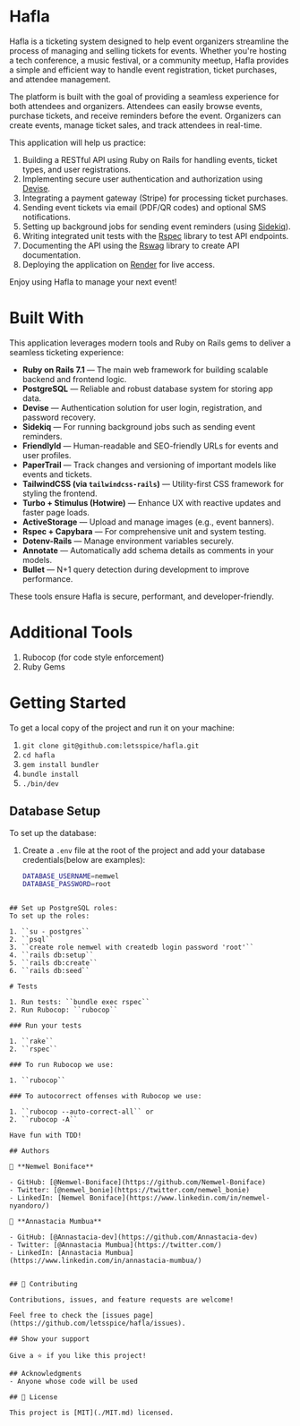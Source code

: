# Hafla

Hafla is a ticketing system designed to help event organizers streamline the process of managing and selling tickets for events. Whether you're hosting a tech conference, a music festival, or a community meetup, Hafla provides a simple and efficient way to handle event registration, ticket purchases, and attendee management.

The platform is built with the goal of providing a seamless experience for both attendees and organizers. Attendees can easily browse events, purchase tickets, and receive reminders before the event. Organizers can create events, manage ticket sales, and track attendees in real-time.

This application will help us practice:
1. Building a RESTful API using Ruby on Rails for handling events, ticket types, and user registrations.
2. Implementing secure user authentication and authorization using [Devise](https://github.com/heartcombo/devise).
3. Integrating a payment gateway (Stripe) for processing ticket purchases.
4. Sending event tickets via email (PDF/QR codes) and optional SMS notifications.
5. Setting up background jobs for sending event reminders (using [Sidekiq](https://sidekiq.org/)).
6. Writing integrated unit tests with the [Rspec](https://rspec.info/) library to test API endpoints.
7. Documenting the API using the [Rswag](https://github.com/rswag/rswag) library to create API documentation.
8. Deploying the application on [Render](https://render.com/) for live access.

Enjoy using Hafla to manage your next event!

# Built With

This application leverages modern tools and Ruby on Rails gems to deliver a seamless ticketing experience:

- **Ruby on Rails 7.1** — The main web framework for building scalable backend and frontend logic.
- **PostgreSQL** — Reliable and robust database system for storing app data.
- **Devise** — Authentication solution for user login, registration, and password recovery.
- **Sidekiq** — For running background jobs such as sending event reminders.
- **FriendlyId** — Human-readable and SEO-friendly URLs for events and user profiles.
- **PaperTrail** — Track changes and versioning of important models like events and tickets.
- **TailwindCSS (via `tailwindcss-rails`)** — Utility-first CSS framework for styling the frontend.
- **Turbo + Stimulus (Hotwire)** — Enhance UX with reactive updates and faster page loads.
- **ActiveStorage** — Upload and manage images (e.g., event banners).
- **Rspec + Capybara** — For comprehensive unit and system testing.
- **Dotenv-Rails** — Manage environment variables securely.
- **Annotate** — Automatically add schema details as comments in your models.
- **Bullet** — N+1 query detection during development to improve performance.

These tools ensure Hafla is secure, performant, and developer-friendly.


# Additional Tools
1. Rubocop (for code style enforcement)
2. Ruby Gems

# Getting Started
To get a local copy of the project and run it on your machine:

1. ``git clone git@github.com:letsspice/hafla.git``
2. ``cd hafla``
3. ``gem install bundler``
4. ``bundle install``
5. ``./bin/dev``

## Database Setup
To set up the database:

1. Create a `.env` file at the root of the project and add your database credentials(below are examples):
   ```bash
   DATABASE_USERNAME=nemwel
   DATABASE_PASSWORD=root
  ```

## Set up PostgreSQL roles:
To set up the roles:

1. ``su - postgres``
2. ``psql``
3. ``create role nemwel with createdb login password 'root'``
4. ``rails db:setup``
5. ``rails db:create``
6. ``rails db:seed``

# Tests

1. Run tests: ``bundle exec rspec``
2. Run Rubocop: ``rubocop``

### Run your tests

1. ``rake`` 
2. ``rspec``

### To run Rubocop we use:

1. ``rubocop``

### To autocorrect offenses with Rubocop we use:

1. ``rubocop --auto-correct-all`` or
2. ``rubocop -A``

Have fun with TDD!

## Authors

👤 **Nemwel Boniface**

- GitHub: [@Nemwel-Boniface](https://github.com/Nemwel-Boniface)
- Twitter: [@nemwel_bonie](https://twitter.com/nemwel_bonie)
- LinkedIn: [Nemwel Boniface](https://www.linkedin.com/in/nemwel-nyandoro/)

👤 **Annastacia Mumbua**

- GitHub: [@Annastacia-dev](https://github.com/Annastacia-dev)
- Twitter: [@Annastacia Mumbua](https://twitter.com/)
- LinkedIn: [Annastacia Mumbua](https://www.linkedin.com/in/annastacia-mumbua/)


## 🤝 Contributing

Contributions, issues, and feature requests are welcome!

Feel free to check the [issues page](https://github.com/letsspice/hafla/issues).

## Show your support

Give a ⭐️ if you like this project!

## Acknowledgments
- Anyone whose code will be used

## 📝 License

This project is [MIT](./MIT.md) licensed.
